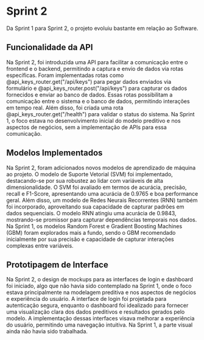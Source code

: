# Sprint 2

Da Sprint 1 para Sprint 2, o projeto evoluiu bastante em relação ao Software.

## Funcionalidade da API
Na Sprint 2, foi introduzida uma API para facilitar a comunicação entre o frontend e o backend, permitindo a captura e envio de dados via rotas específicas. Foram implementadas rotas como @api_keys_router.get("/api/keys") para pegar dados enviados via formulário e @api_keys_router.post("/api/keys") para capturar os dados fornecidos e enviar ao banco de dados. Essas rotas possibilitam a comunicação entre o sistema e o banco de dados, permitindo interações em tempo real. Além disso, foi criada uma rota @api_keys_router.get("/health") para validar o status do sistema. Na Sprint 1, o foco estava no desenvolvimento inicial do modelo preditivo e nos aspectos de negócios, sem a implementação de APIs para essa comunicação​.

## Modelos Implementados
Na Sprint 2, foram adicionados novos modelos de aprendizado de máquina ao projeto. O modelo de Suporte Vetorial (SVM) foi implementado, destacando-se por sua robustez ao lidar com variáveis de alta dimensionalidade. O SVM foi avaliado em termos de acurácia, precisão, recall e F1-Score, apresentando uma acurácia de 0.9765 e boa performance geral. Além disso, um modelo de Redes Neurais Recorrentes (RNN) também foi incorporado, aproveitando sua capacidade de capturar padrões em dados sequenciais. O modelo RNN atingiu uma acurácia de 0.9843, mostrando-se promissor para capturar dependências temporais nos dados. Na Sprint 1, os modelos Random Forest e Gradient Boosting Machines (GBM) foram explorados mais a fundo, sendo o GBM recomendado inicialmente por sua precisão e capacidade de capturar interações complexas entre variáveis.

## Prototipagem de Interface
Na Sprint 2, o design de mockups para as interfaces de login e dashboard foi iniciado, algo que não havia sido contemplado na Sprint 1, onde o foco estava principalmente na modelagem preditiva e nos aspectos de negócios e experiência do usuário. A interface de login foi projetada para autenticação segura, enquanto o dashboard foi idealizado para fornecer uma visualização clara dos dados preditivos e resultados gerados pelo modelo. A implementação dessas interfaces visava melhorar a experiência do usuário, permitindo uma navegação intuitiva. Na Sprint 1, a parte visual ainda não havia sido trabalhada.